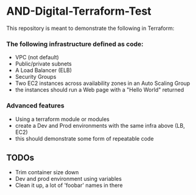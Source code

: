# AND-Digital-Terraform-Test

This repository is meant to demonstrate the following in Terraform:

### The following infrastructure defined as code: 

- VPC (not default)
- Public/private subnets 
- A Load Balancer (ELB)
- Security Groups 
- Two EC2 instances across availability zones in an Auto Scaling Group
- the instances should run a Web page with a "Hello World" returned

### Advanced features

- Using a terraform module or modules
- create a Dev and Prod environments with the same infra above (LB, EC2)
- this should demonstrate some form of repeatable code 

## TODOs
- Trim container size down
- Dev and prod environment using variables
- Clean it up, a lot of 'foobar' names in there
